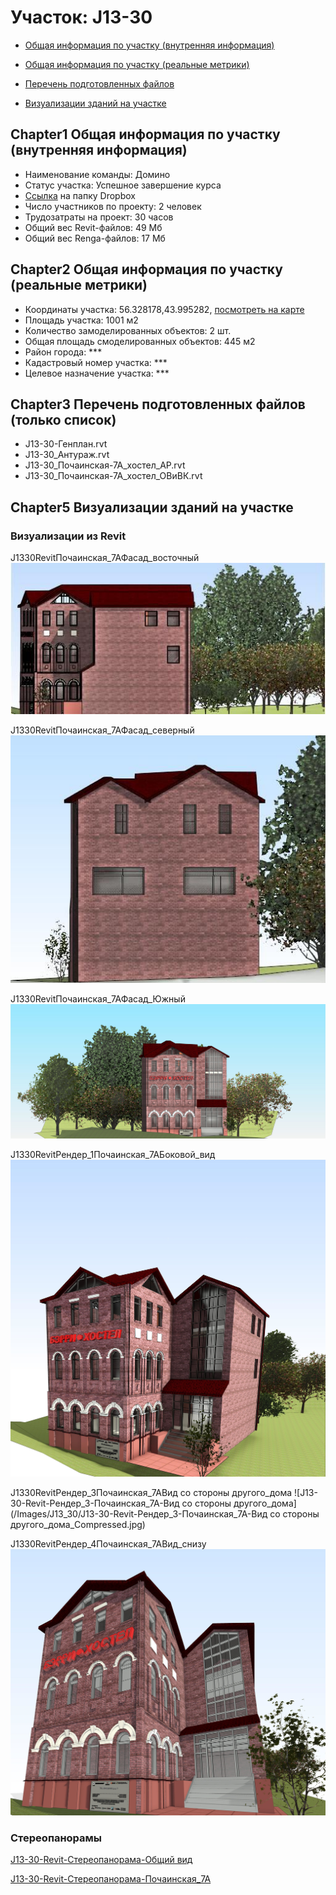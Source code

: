 # Участок: J13-30

* [Общая информация по участку (внутренняя информация)](#Chapter1)

* [Общая информация по участку (реальные метрики)](#Chapter2)

* [Перечень подготовленных файлов](#Chapter3)

* [Визуализации зданий на участке](#Chapter5)

## <a id="test">Chapter1</a> Общая информация по участку (внутренняя информация)
+ Наименование команды: Домино
+ Статус участка: Успешное завершение курса
+ [Ссылка](https://www.dropbox.com/sh/wvvgv1nw1iqred9/AAAmboffZ2Kdt2r7wRsqD0BXa/J13_30?dl=0) на папку Dropbox
+ Число участников по проекту: 2 человек
+ Трудозатраты на проект: 30 часов
+ Общий вес Revit-файлов: 49 Мб
+ Общий вес Renga-файлов: 17 Мб
## <a id="test">Chapter2</a> Общая информация по участку (реальные метрики)
+ Координаты участка: 56.328178,43.995282, [посмотреть на карте](https://yandex.ru/maps/47/nizhny-novgorod/?ll=56.328178%2C43.995282&z=19)
+ Площадь участка: 1001 м2
+ Количество замоделированных объектов: 2 шт.
+ Общая площадь смоделированных объектов: 445 м2
+ Район города: *** 
+ Кадастровый номер участка: *** 
+ Целевое назначение участка: *** 
## <a id="test">Chapter3</a> Перечень подготовленных файлов (только список)
+ J13-30-Генплан.rvt
+ J13-30_Антураж.rvt
+ J13-30_Почаинская-7А_хостел_АР.rvt
+ J13-30_Почаинская-7А_хостел_ОВиВК.rvt
## <a id="test">Chapter5</a> Визуализации зданий на участке
### Визуализации из Revit
J1330RevitПочаинская_7АФасад_восточный
![J13-30-Revit-Почаинская_7А-Фасад_восточный](/Images/J13_30/J13-30-Revit-Почаинская_7А-Фасад_восточный_Compressed.jpg)

J1330RevitПочаинская_7АФасад_северный
![J13-30-Revit-Почаинская_7А-Фасад_северный](/Images/J13_30/J13-30-Revit-Почаинская_7А-Фасад_северный_Compressed.jpg)

J1330RevitПочаинская_7АФасад_Южный
![J13-30-Revit-Почаинская_7А-Фасад_Южный](/Images/J13_30/J13-30-Revit-Почаинская_7А-Фасад_Южный_Compressed.jpg)

J1330RevitРендер_1Почаинская_7АБоковой_вид
![J13-30-Revit-Рендер_1-Почаинская_7А-Боковой_вид](/Images/J13_30/J13-30-Revit-Рендер_1-Почаинская_7А-Боковой_вид_Compressed.jpg)

J1330RevitРендер_3Почаинская_7АВид со стороны другого_дома
![J13-30-Revit-Рендер_3-Почаинская_7А-Вид со стороны другого_дома](/Images/J13_30/J13-30-Revit-Рендер_3-Почаинская_7А-Вид со стороны другого_дома_Compressed.jpg)

J1330RevitРендер_4Почаинская_7АВид_снизу
![J13-30-Revit-Рендер_4-Почаинская_7А-Вид_снизу](/Images/J13_30/J13-30-Revit-Рендер_4-Почаинская_7А-Вид_снизу_Compressed.jpg)

### Стереопанорамы
[J13-30-Revit-Стереопанорама-Общий вид](https://pano.autodesk.com/pano.html?url=jpgs/eaf4648d-4b1b-483a-bd8b-fb0e150e1c05&version=2)

[J13-30-Revit-Стереопанорама-Почаинская_7А](https://pano.autodesk.com/pano.html?url=jpgs/2179e817-4d58-4efe-a046-21794881b5b5&version=2)

